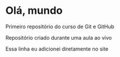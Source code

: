 # Olá, mundo
 Primeiro repositório do curso de Git e GitHub
 
 Repositório criado durante uma aula ao vivo

 Essa linha eu adicionei diretamente no site
